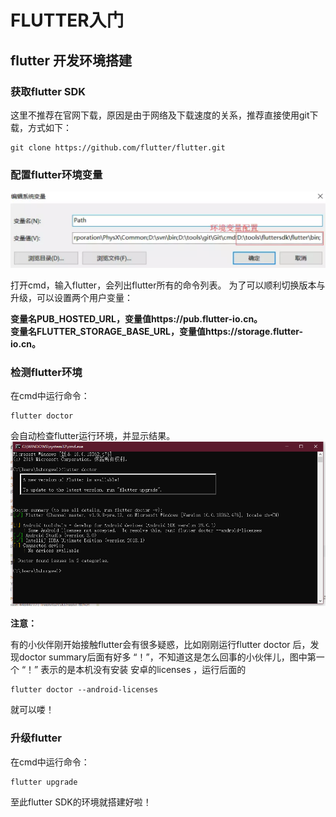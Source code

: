 # FLUTTER入门

## flutter 开发环境搭建

###  获取flutter SDK

这里不推荐在官网下载，原因是由于网络及下载速度的关系，推荐直接使用git下载，方式如下：

```none
git clone https://github.com/flutter/flutter.git
```

### 配置flutter环境变量

<img src="../screenshot/flutter/1/1574748699065.png"/>

打开cmd，输入flutter，会列出flutter所有的命令列表。
为了可以顺利切换版本与升级，可以设置两个用户变量：

**变量名PUB_HOSTED_URL，变量值https://pub.flutter-io.cn。** <br/>
**变量名FLUTTER_STORAGE_BASE_URL，变量值https://storage.flutter-io.cn。**



### 检测flutter环境

在cmd中运行命令：

```
flutter doctor
```

会自动检查flutter运行环境，并显示结果。
<img src="../screenshot/flutter/1/1574749248660.png"/>




**注意：**

有的小伙伴刚开始接触flutter会有很多疑惑，比如刚刚运行flutter doctor 后，发现doctor summary后面有好多 “！”，不知道这是怎么回事的小伙伴儿，图中第一个 “！” 表示的是本机没有安装 安卓的licenses ，运行后面的

```
flutter doctor --android-licenses
```

就可以喽！

### 升级flutter

在cmd中运行命令：

```
flutter upgrade
```



至此flutter SDK的环境就搭建好啦！